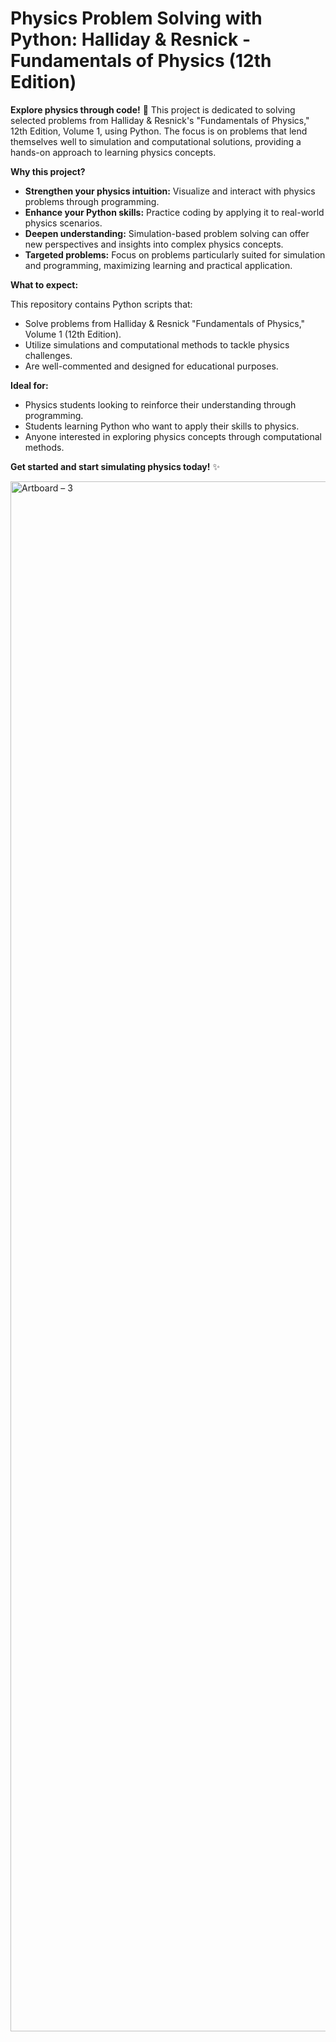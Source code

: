 # Physics Problem Solving with Python: Halliday & Resnick - Fundamentals of Physics (12th Edition)

**Explore physics through code!** 🚀 This project is dedicated to solving selected problems from Halliday & Resnick's "Fundamentals of Physics," 12th Edition, Volume 1, using Python.  The focus is on problems that lend themselves well to simulation and computational solutions, providing a hands-on approach to learning physics concepts.

**Why this project?**

*   **Strengthen your physics intuition:** Visualize and interact with physics problems through programming.
*   **Enhance your Python skills:** Practice coding by applying it to real-world physics scenarios.
*   **Deepen understanding:**  Simulation-based problem solving can offer new perspectives and insights into complex physics concepts.
*   **Targeted problems:**  Focus on problems particularly suited for simulation and programming, maximizing learning and practical application.

**What to expect:**

This repository contains Python scripts that:

*   Solve problems from Halliday & Resnick "Fundamentals of Physics," Volume 1 (12th Edition).
*   Utilize simulations and computational methods to tackle physics challenges.
*   Are well-commented and designed for educational purposes.

**Ideal for:**

*   Physics students looking to reinforce their understanding through programming.
*   Students learning Python who want to apply their skills to physics.
*   Anyone interested in exploring physics concepts through computational methods.

**Get started and start simulating physics today!** ✨

<img width="4958" height="2480" alt="Artboard – 3" src="https://github.com/user-attachments/assets/b43078c9-b4ca-4e4f-a4f9-78dfb3ce9352" />

